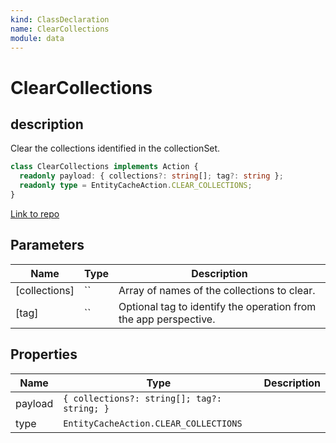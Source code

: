 ```yaml
---
kind: ClassDeclaration
name: ClearCollections
module: data
---
```


# ClearCollections

## description

Clear the collections identified in the collectionSet.

```ts
class ClearCollections implements Action {
  readonly payload: { collections?: string[]; tag?: string };
  readonly type = EntityCacheAction.CLEAR_COLLECTIONS;
}
```

[Link to repo](https://github.com/ngrx/platform/blob/master/modules/data/src/actions/entity-cache-action.ts#L42-L49)

## Parameters

| Name          | Type | Description                                                      |
| ------------- | ---- | ---------------------------------------------------------------- |
| [collections] | ``   | Array of names of the collections to clear.                      |
| [tag]         | ``   | Optional tag to identify the operation from the app perspective. |

## Properties

| Name    | Type                                        | Description |
| ------- | ------------------------------------------- | ----------- |
| payload | `{ collections?: string[]; tag?: string; }` |             |
| type    | `EntityCacheAction.CLEAR_COLLECTIONS`       |             |
